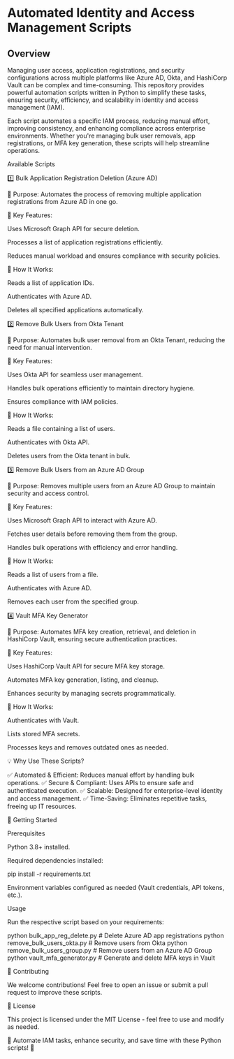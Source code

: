 # Automated Identity and Access Management Scripts

## Overview

Managing user access, application registrations, and security configurations across multiple platforms like Azure AD, Okta, and HashiCorp Vault can be complex and time-consuming. This repository provides powerful automation scripts written in Python to simplify these tasks, ensuring security, efficiency, and scalability in identity and access management (IAM).

Each script automates a specific IAM process, reducing manual effort, improving consistency, and enhancing compliance across enterprise environments. Whether you're managing bulk user removals, app registrations, or MFA key generation, these scripts will help streamline operations.

Available Scripts

1️⃣ Bulk Application Registration Deletion (Azure AD)

🔹 Purpose: Automates the process of removing multiple application registrations from Azure AD in one go.

🔹 Key Features:

Uses Microsoft Graph API for secure deletion.

Processes a list of application registrations efficiently.

Reduces manual workload and ensures compliance with security policies.

🔹 How It Works:

Reads a list of application IDs.

Authenticates with Azure AD.

Deletes all specified applications automatically.

2️⃣ Remove Bulk Users from Okta Tenant

🔹 Purpose: Automates bulk user removal from an Okta Tenant, reducing the need for manual intervention.

🔹 Key Features:

Uses Okta API for seamless user management.

Handles bulk operations efficiently to maintain directory hygiene.

Ensures compliance with IAM policies.

🔹 How It Works:

Reads a file containing a list of users.

Authenticates with Okta API.

Deletes users from the Okta tenant in bulk.

3️⃣ Remove Bulk Users from an Azure AD Group

🔹 Purpose: Removes multiple users from an Azure AD Group to maintain security and access control.

🔹 Key Features:

Uses Microsoft Graph API to interact with Azure AD.

Fetches user details before removing them from the group.

Handles bulk operations with efficiency and error handling.

🔹 How It Works:

Reads a list of users from a file.

Authenticates with Azure AD.

Removes each user from the specified group.

4️⃣ Vault MFA Key Generator

🔹 Purpose: Automates MFA key creation, retrieval, and deletion in HashiCorp Vault, ensuring secure authentication practices.

🔹 Key Features:

Uses HashiCorp Vault API for secure MFA key storage.

Automates MFA key generation, listing, and cleanup.

Enhances security by managing secrets programmatically.

🔹 How It Works:

Authenticates with Vault.

Lists stored MFA secrets.

Processes keys and removes outdated ones as needed.

💡 Why Use These Scripts?

✅ Automated & Efficient: Reduces manual effort by handling bulk operations.
✅ Secure & Compliant: Uses APIs to ensure safe and authenticated execution.
✅ Scalable: Designed for enterprise-level identity and access management.
✅ Time-Saving: Eliminates repetitive tasks, freeing up IT resources.

🚀 Getting Started

Prerequisites

Python 3.8+ installed.

Required dependencies installed:

pip install -r requirements.txt

Environment variables configured as needed (Vault credentials, API tokens, etc.).

Usage

Run the respective script based on your requirements:

python bulk_app_reg_delete.py  # Delete Azure AD app registrations
python remove_bulk_users_okta.py  # Remove users from Okta
python remove_bulk_users_group.py  # Remove users from an Azure AD Group
python vault_mfa_generator.py  # Generate and delete MFA keys in Vault

🤝 Contributing

We welcome contributions! Feel free to open an issue or submit a pull request to improve these scripts.

📜 License

This project is licensed under the MIT License - feel free to use and modify as needed.

🚀 Automate IAM tasks, enhance security, and save time with these Python scripts! 🔐


